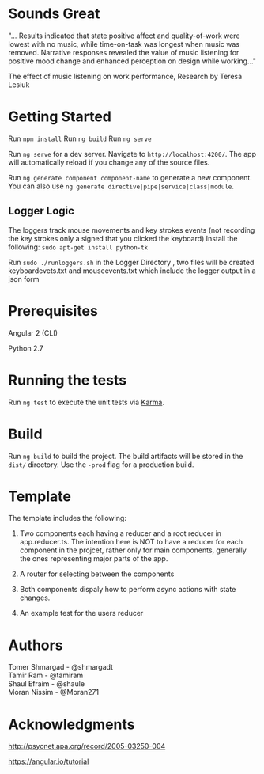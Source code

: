# Sounds Great

"… Results indicated that state positive affect and quality-of-work were lowest with no music, while time-on-task was longest when music was removed. Narrative responses revealed the value of music listening for positive mood change and enhanced perception on design while working..."​

The effect of music listening on work performance, Research by Teresa Lesiuk 

# Getting Started

Run `npm install`
Run `ng build`
Run `ng serve`

Run `ng serve` for a dev server. Navigate to `http://localhost:4200/`. The app will automatically reload if you change any of the source files.


Run `ng generate component component-name` to generate a new component. You can also use `ng generate directive|pipe|service|class|module`.

## Logger Logic

The loggers track mouse movements and key strokes events (not recording the key strokes only a signed that you clicked the keyboard)
Install the following: `sudo apt-get install python-tk`

Run `sudo ./runloggers.sh` in the Logger Directory , two files will be created keyboardevets.txt and mouseevents.txt
which include the logger output in a json form


# Prerequisites

Angular 2 (CLI) 

Python 2.7

# Running the tests


Run `ng test` to execute the unit tests via [Karma](https://karma-runner.github.io).

# Build

Run `ng build` to build the project. The build artifacts will be stored in the `dist/` directory. Use the `-prod` flag for a production build.

# Template

The template includes the following:


1. Two components each having a reducer and a root reducer in app.reducer.ts. The intention here is NOT to have a reducer for each component in the projcet, rather only for main components, generally the ones representing major parts of the app. 

2. A router for selecting between the components

3. Both components dispaly how to perform async actions with state changes.

4. An example test for the users reducer

# Authors

Tomer Shmargad - @shmargadt  
Tamir Ram - @tamiram  
Shaul Efraim - @shaule  
Moran Nissim - @Moran271  


# Acknowledgments
http://psycnet.apa.org/record/2005-03250-004

https://angular.io/tutorial

